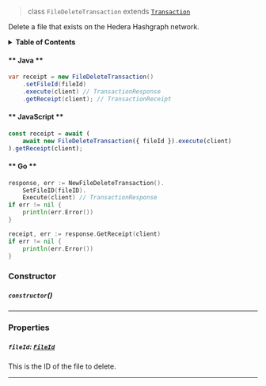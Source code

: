 > class `FileDeleteTransaction` extends [`Transaction`](reference/core/Transaction.md)

Delete a file that exists on the Hedera Hashgraph network.

<details>
<summary><b>Table of Contents</b></summary>

| Item | Java | JavaScript | Go
| - | - | - | - |
| [`fileId`](#fileid-fileid) | ✅ | ✅ | ✅

</details>

<!-- tabs:start -->

#### ** Java **

```java
var receipt = new FileDeleteTransaction()
    .setFileId(fileId)
    .execute(client) // TransactionResponse
    .getReceipt(client); // TransactionReceipt
```

#### ** JavaScript **

```javascript
const receipt = await (
    await new FileDeleteTransaction({ fileId }).execute(client)
).getReceipt(client);
```

#### ** Go **

```go
response, err := NewFileDeleteTransaction().
    SetFileID(fileID).
    Execute(client) // TransactionResponse
if err != nil {
    println(err.Error())
}

receipt, err := response.GetReceipt(client)
if err != nil {
    println(err.Error())
}
```

<!-- tabs:end -->

### Constructor

##### `constructor`()

---

### Properties

##### `fileId`: [`FileId`](reference/file/FileId.md)

This is the ID of the file to delete.

---

